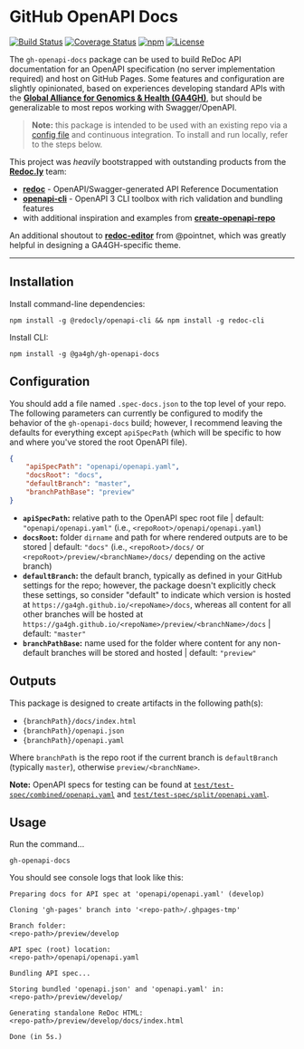 # GitHub OpenAPI Docs

[![Build Status](https://travis-ci.org/ga4gh/gh-openapi-docs.svg?branch=master)](https://travis-ci.org/ga4gh/gh-openapi-docs) [![Coverage Status](https://coveralls.io/repos/github/ga4gh/gh-openapi-docs/badge.svg?branch=master&service=github)](https://coveralls.io/github/ga4gh/gh-openapi-docs?branch=master&service=github) [![npm](http://img.shields.io/npm/v/gh-openapi-docs.svg)](https://www.npmjs.com/package/gh-openapi-docs) [![License](https://img.shields.io/npm/l/gh-openapi-docs.svg)](https://github.com/ga4gh/gh-openapi-docs/blob/master/LICENSE)

The `gh-openapi-docs` package can be used to build ReDoc API documentation for an OpenAPI specification (no server implementation required) and host on GitHub Pages. Some features and configuration are slightly opinionated, based on experiences developing standard APIs with the [**Global Alliance for Genomics & Health (GA4GH)**](https://www.ga4gh.org/), but should be generalizable to most repos working with Swagger/OpenAPI.

> **Note:** this package is intended to be used with an existing repo via a [config file](#Configuration) and continuous integration. To install and run locally, refer to the steps below.

This project was *heavily* bootstrapped with outstanding products from the [**Redoc.ly**](https://redoc.ly/) team:
+ [**redoc**](https://github.com/Redocly/redoc) - OpenAPI/Swagger-generated API Reference Documentation
+ [**openapi-cli**](https://github.com/Redocly/openapi-cli) - OpenAPI 3 CLI toolbox with rich validation and bundling features
+ with additional inspiration and examples from [**create-openapi-repo**](https://github.com/Redocly/create-openapi-repo)

An additional shoutout to [**redoc-editor**](https://github.com/pointnet/redoc-editor) from @pointnet, which was greatly helpful in designing a GA4GH-specific theme.

---

## Installation

Install command-line dependencies:

```shell
npm install -g @redocly/openapi-cli && npm install -g redoc-cli
```

Install CLI:

```shell
npm install -g @ga4gh/gh-openapi-docs
```

## Configuration

You should add a file named `.spec-docs.json` to the top level of your repo. The following parameters can currently be configured to modify the behavior of the `gh-openapi-docs` build; however, I recommend leaving the defaults for everything except `apiSpecPath` (which will be specific to how and where you've stored the root OpenAPI file).

```json
{
    "apiSpecPath": "openapi/openapi.yaml",
    "docsRoot": "docs",
    "defaultBranch": "master",
    "branchPathBase": "preview"
}
```

+ **`apiSpecPath`:** relative path to the OpenAPI spec root file | default: `"openapi/openapi.yaml"` (i.e., `<repoRoot>/openapi/openapi.yaml`)
+ **`docsRoot`:** folder `dirname` and path for where rendered outputs are to be stored | default: `"docs"` (i.e., `<repoRoot>/docs/` or `<repoRoot>/preview/<branchName>/docs/` depending on the active branch)
+ **`defaultBranch`:** the default branch, typically as defined in your GitHub settings for the repo; however, the package doesn't explicitly check these settings, so consider "default" to indicate which version is hosted at `https://ga4gh.github.io/<repoName>/docs`, whereas all content for all other branches will be hosted at `https://ga4gh.github.io/<repoName>/preview/<branchName>/docs` | default: `"master"`
+ **`branchPathBase`:** name used for the folder where content for any non-default branches will be stored and hosted | default: `"preview"`

## Outputs

This package is designed to create artifacts in the following path(s):

- `{branchPath}/docs/index.html`
- `{branchPath}/openapi.json`
- `{branchPath}/openapi.yaml`

Where `branchPath` is the repo root if the current branch is `defaultBranch` (typically `master`), otherwise `preview/<branchName>`.

**Note:** OpenAPI specs for testing can be found at [`test/test-spec/combined/openapi.yaml`](test/test-spec/combined/openapi.yaml) and [`test/test-spec/split/openapi.yaml`](test/test-spec/split/openapi.yaml).

## Usage

Run the command...

```shell
gh-openapi-docs
```

You should see console logs that look like this:

```shell
Preparing docs for API spec at 'openapi/openapi.yaml' (develop)

Cloning 'gh-pages' branch into '<repo-path>/.ghpages-tmp'

Branch folder:
<repo-path>/preview/develop

API spec (root) location:
<repo-path>/openapi/openapi.yaml

Bundling API spec...

Storing bundled 'openapi.json' and 'openapi.yaml' in:
<repo-path>/preview/develop/

Generating standalone ReDoc HTML:
<repo-path>/preview/develop/docs/index.html

Done (in 5s.)
```
